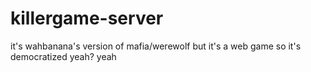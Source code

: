 # killergame-server
it's wahbanana's version of mafia/werewolf but it's a web game so it's democratized yeah? yeah
